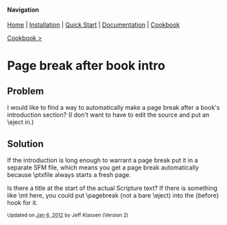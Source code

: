 #### Navigation

[Home](../home/README.md)  | [Installation](../installation/README.md) | [Quick Start](../quick-start/README.md) | [Documentation](../documentation/README.md) | [Cookbook ](../cookbook/README.md) 

[Cookbook >](../README.md) 


# <span class="entry-title">Page break after book intro</span>


## <a name="TOC-Problem">Problem</a>

<a name="TOC-Problem">

I would like to find a way to automatically make a page break after a book's introduction section? (I don't want to have to edit the source and put an \eject in.)

</a>

## <a name="TOC-Problem"></a><a name="TOC-Solution">Solution</a>

<a name="TOC-Solution">

If the introduction is long enough to warrant a page break put it in a separate SFM file, which means you get a page break automatically because \ptxfile always starts a fresh page.

Is there a title at the start of the actual Scripture text? If there is something like \mt here, you could put \pagebreak (not a bare \eject) into the {before} hook for it.

</a></div>



<small>Updated on <abbr class="updated" title="2012-01-06T15:21:25.409Z">Jan 6, 2012</abbr> by <span class="author"><span class="vcard">Jeff Klassen</span> </span>(Version <span class="sites:revision">2</span>)</small>  

